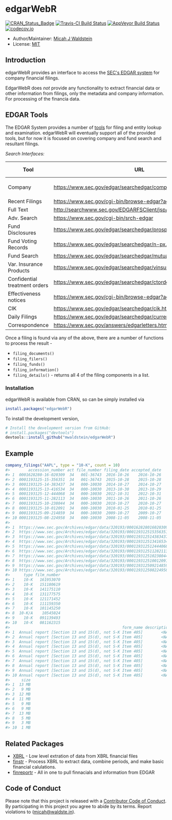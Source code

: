 
<!-- README.md is generated from README.Rmd. Please edit that file -->
edgarWebR
=========

[![CRAN\_Status\_Badge](http://www.r-pkg.org/badges/version/edgarWebR)](http://cran.r-project.org/package=edgarWebR) [![Travis-CI Build Status](https://travis-ci.org/mwaldstein/edgarWebR.svg?branch=master)](https://travis-ci.org/mwaldstein/edgarWebR) [![AppVeyor Build Status](https://ci.appveyor.com/api/projects/status/github/mwaldstein/edgarWebR?branch=master&svg=true)](https://ci.appveyor.com/project/mwaldstein/edgarWebR) [![codecov.io](https://codecov.io/github/mwaldstein/edgarWebR/coverage.svg?branch=master)](https://codecov.io/github/mwaldstein/edgarWebR?branch=master)

-   Author/Maintainer: [Micah J Waldstein](https://micah.waldste.in)
-   License: [MIT](https://opensource.org/licenses/MIT)

Introduction
------------

edgarWebR provides an interface to access the [SEC's EDGAR system](https://www.sec.gov/edgar/searchedgar/webusers.htm) for company financial filings.

EdgarWebR does *not* provide any functionality to extract financial data or other information from filings, only the metadata and company information. For processing of the financia data.

EDGAR Tools
-----------

The EDGAR System provides a number of [tools](https://www.sec.gov/edgar/searchedgar/webusers.htm) for filing and entity lookup and examination. edgarWebR will eventually support all of the provided tools, but for now it is focused on covering company and fund search and resultant filings.

*Search Interfaces:*

<table>
<colgroup>
<col width="26%" />
<col width="54%" />
<col width="19%" />
</colgroup>
<thead>
<tr class="header">
<th>Tool</th>
<th>URL</th>
<th>edgarWebR function(s)</th>
</tr>
</thead>
<tbody>
<tr class="odd">
<td>Company</td>
<td><a href="https://www.sec.gov/edgar/searchedgar/companysearch.html" class="uri">https://www.sec.gov/edgar/searchedgar/companysearch.html</a></td>
<td><code>company_information()</code>, <code>company_details()</code>, <code>company_filings()</code></td>
</tr>
<tr class="even">
<td>Recent Filings</td>
<td><a href="https://www.sec.gov/cgi-bin/browse-edgar?action=getcurrent" class="uri">https://www.sec.gov/cgi-bin/browse-edgar?action=getcurrent</a></td>
<td>N/A</td>
</tr>
<tr class="odd">
<td>Full Text</td>
<td><a href="http://searchwww.sec.gov/EDGARFSClient/jsp/EDGAR_MainAccess.jsp" class="uri">http://searchwww.sec.gov/EDGARFSClient/jsp/EDGAR_MainAccess.jsp</a></td>
<td>N/A</td>
</tr>
<tr class="even">
<td>Adv. Search</td>
<td><a href="https://www.sec.gov/cgi-bin/srch-edgar" class="uri">https://www.sec.gov/cgi-bin/srch-edgar</a></td>
<td>N/A</td>
</tr>
<tr class="odd">
<td>Fund Disclosures</td>
<td><a href="https://www.sec.gov/edgar/searchedgar/prospectus.htm" class="uri">https://www.sec.gov/edgar/searchedgar/prospectus.htm</a></td>
<td>N/A</td>
</tr>
<tr class="even">
<td>Fund Voting Records</td>
<td><a href="https://www.sec.gov/edgar/searchedgar/n-px.htm" class="uri">https://www.sec.gov/edgar/searchedgar/n-px.htm</a></td>
<td>N/A</td>
</tr>
<tr class="odd">
<td>Fund Search</td>
<td><a href="https://www.sec.gov/edgar/searchedgar/mutualsearch.html" class="uri">https://www.sec.gov/edgar/searchedgar/mutualsearch.html</a></td>
<td><code>fund_search()</code></td>
</tr>
<tr class="even">
<td>Var. Insurance Products</td>
<td><a href="https://www.sec.gov/edgar/searchedgar/vinsurancesearch.html" class="uri">https://www.sec.gov/edgar/searchedgar/vinsurancesearch.html</a></td>
<td>N/A</td>
</tr>
<tr class="odd">
<td>Confidential treatment orders</td>
<td><a href="https://www.sec.gov/edgar/searchedgar/ctorders.htm" class="uri">https://www.sec.gov/edgar/searchedgar/ctorders.htm</a></td>
<td>N/A</td>
</tr>
<tr class="even">
<td>Effectiveness notices</td>
<td><a href="https://www.sec.gov/cgi-bin/browse-edgar?action=geteffect" class="uri">https://www.sec.gov/cgi-bin/browse-edgar?action=geteffect</a></td>
<td>N/A</td>
</tr>
<tr class="odd">
<td>CIK</td>
<td><a href="https://www.sec.gov/edgar/searchedgar/cik.htm" class="uri">https://www.sec.gov/edgar/searchedgar/cik.htm</a></td>
<td>N/A</td>
</tr>
<tr class="even">
<td>Daily Filings</td>
<td><a href="https://www.sec.gov/edgar/searchedgar/currentevents.htm" class="uri">https://www.sec.gov/edgar/searchedgar/currentevents.htm</a></td>
<td>N/A</td>
</tr>
<tr class="odd">
<td>Correspondence</td>
<td><a href="https://www.sec.gov/answers/edgarletters.htm" class="uri">https://www.sec.gov/answers/edgarletters.htm</a></td>
<td>N/A</td>
</tr>
</tbody>
</table>

Once a filing is found via any of the above, there are a number of functions to process the result -

-   `filing_documents()`
-   `filing_filers()`
-   `filing_funds()`
-   `filing_information()`
-   `filing_details()` - returns all 4 of the filing components in a list.

### Installation

edgarWebR is available from CRAN, so can be simply installed via

``` r
install.packages("edgarWebR")
```

To install the development version,

``` r
# Install the development version from GitHub:
# install.packages("devtools")
devtools::install_github("mwaldstein/edgarWebR")
```

Example
-------

``` r
company_filings("AAPL", type = "10-K", count = 10)
#>        accession_number act file_number filing_date accepted_date
#> 1  0001628280-16-020309  34   001-36743  2016-10-26    2016-10-26
#> 2  0001193125-15-356351  34   001-36743  2015-10-28    2015-10-28
#> 3  0001193125-14-383437  34   000-10030  2014-10-27    2014-10-27
#> 4  0001193125-13-416534  34   000-10030  2013-10-30    2013-10-29
#> 5  0001193125-12-444068  34   000-10030  2012-10-31    2012-10-31
#> 6  0001193125-11-282113  34   000-10030  2011-10-26    2011-10-26
#> 7  0001193125-10-238044  34   000-10030  2010-10-27    2010-10-27
#> 8  0001193125-10-012091  34   000-10030  2010-01-25    2010-01-25
#> 9  0001193125-09-214859  34   000-10030  2009-10-27    2009-10-27
#> 10 0001193125-08-224958  34   000-10030  2008-11-05    2008-11-05
#>                                                                                                href
#> 1  https://www.sec.gov/Archives/edgar/data/320193/000162828016020309/0001628280-16-020309-index.htm
#> 2  https://www.sec.gov/Archives/edgar/data/320193/000119312515356351/0001193125-15-356351-index.htm
#> 3  https://www.sec.gov/Archives/edgar/data/320193/000119312514383437/0001193125-14-383437-index.htm
#> 4  https://www.sec.gov/Archives/edgar/data/320193/000119312513416534/0001193125-13-416534-index.htm
#> 5  https://www.sec.gov/Archives/edgar/data/320193/000119312512444068/0001193125-12-444068-index.htm
#> 6  https://www.sec.gov/Archives/edgar/data/320193/000119312511282113/0001193125-11-282113-index.htm
#> 7  https://www.sec.gov/Archives/edgar/data/320193/000119312510238044/0001193125-10-238044-index.htm
#> 8  https://www.sec.gov/Archives/edgar/data/320193/000119312510012091/0001193125-10-012091-index.htm
#> 9  https://www.sec.gov/Archives/edgar/data/320193/000119312509214859/0001193125-09-214859-index.htm
#> 10 https://www.sec.gov/Archives/edgar/data/320193/000119312508224958/0001193125-08-224958-index.htm
#>      type film_number
#> 1    10-K   161953070
#> 2    10-K   151180619
#> 3    10-K   141175110
#> 4    10-K   131177575
#> 5    10-K   121171452
#> 6    10-K   111159350
#> 7    10-K   101145250
#> 8  10-K/A    10545024
#> 9    10-K   091139493
#> 10   10-K   081162315
#>                                                 form_name description
#> 1  Annual report [Section 13 and 15(d), not S-K Item 405]        <NA>
#> 2  Annual report [Section 13 and 15(d), not S-K Item 405]        <NA>
#> 3  Annual report [Section 13 and 15(d), not S-K Item 405]        <NA>
#> 4  Annual report [Section 13 and 15(d), not S-K Item 405]        <NA>
#> 5  Annual report [Section 13 and 15(d), not S-K Item 405]        <NA>
#> 6  Annual report [Section 13 and 15(d), not S-K Item 405]        <NA>
#> 7  Annual report [Section 13 and 15(d), not S-K Item 405]        <NA>
#> 8  Annual report [Section 13 and 15(d), not S-K Item 405]        <NA>
#> 9  Annual report [Section 13 and 15(d), not S-K Item 405]        <NA>
#> 10 Annual report [Section 13 and 15(d), not S-K Item 405]        <NA>
#>     size
#> 1  13 MB
#> 2   9 MB
#> 3  12 MB
#> 4  11 MB
#> 5   9 MB
#> 6   9 MB
#> 7  13 MB
#> 8   5 MB
#> 9   3 MB
#> 10  1 MB
```

Related Packages
----------------

-   [XBRL](https://CRAN.R-project.org/package=XBRL) - Low level extration of data from XBRL financial files
-   [finstr](https://github.com/bergant/finstr) - Process XBRL to extract data, combine periods, and make basic financial calulations.
-   [finreportr](https://github.com/sewardlee337/finreportr) - All in one to pull finnacials and information from EDGAR

Code of Conduct
---------------

Please note that this project is released with a [Contributor Code of Conduct](CONDUCT.md). By participating in this project you agree to abide by its terms. Report violations to (<micah@waldste.in>).
